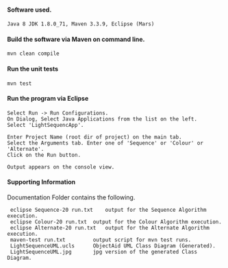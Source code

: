 

#### Software used.

    Java 8 JDK 1.8.0_71, Maven 3.3.9, Eclipse (Mars)


#### Build the software via Maven on command line.

    mvn clean compile 
    
#### Run the unit tests

    mvn test 


#### Run the program via Eclipse

    Select Run -> Run Configurations.
    On Dialog, Select Java Applications from the list on the left.
    Select 'LightSequencApp'.
    
    Enter Project Name (root dir of project) on the main tab. 
    Select the Arguments tab. Enter one of 'Sequence' or 'Colour' or 'Alternate'.
    Click on the Run button.
    
    Output appears on the console view.
   
 
#### Supporting Information

Documentation Folder contains the following.

     eclipse Sequence-20 run.txt  	output for the Sequence Algorithm execution. 
     eclipse Colour-20 run.txt	output for the Colour Algorithm execution.
     eclipse Alternate-20 run.txt  	output for the Alternate Algorithm execution.
     maven-test run.txt 		output script for mvn test runs.
     LightSequenceUML.ucls 	 	ObjectAid UML Class Diagram (Generated).
     LightSequenceUML.jpg 	 	jpg version of the generated Class Diagram.
    
    


    
    
    
